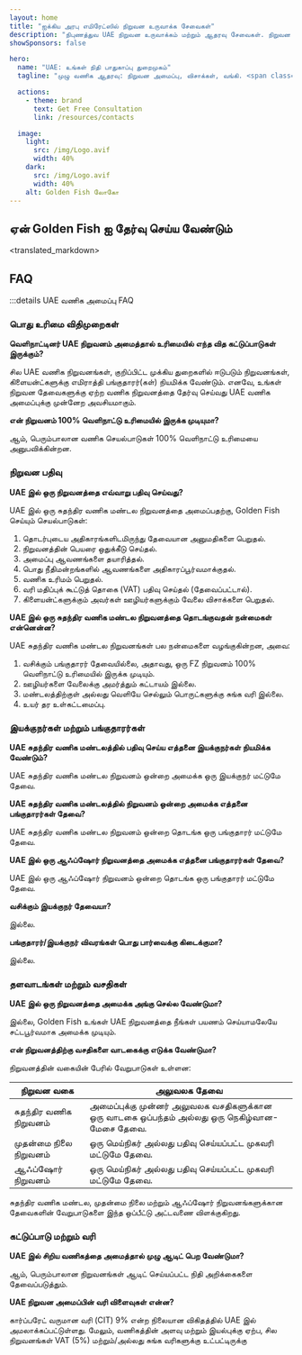 ```yaml
---
layout: home
title: "ஐக்கிய அரபு எமிரேட்ஸில் நிறுவன உருவாக்க சேவைகள்"
description: "நிபுணத்துவ UAE நிறுவன உருவாக்கம் மற்றும் ஆதரவு சேவைகள். நிறுவன அமைப்பு, வங்கி, வரி, சட்ட மற்றும் விசா தீர்வுகள். அங்கீகாரத்திற்குப் பிறகு மட்டுமே கட்டணம் செலுத்துங்கள்."
showSponsors: false

hero:
  name: "UAE: உங்கள் நிதி பாதுகாப்பு துறைமுகம்"
  tagline: "முழு வணிக ஆதரவு: நிறுவன அமைப்பு, விசாக்கள், வங்கி. <span class='hl'>வெற்றி இல்லை — கட்டணம் இல்லை</span>."

  actions:
    - theme: brand
      text: Get Free Consultation
      link: /resources/contacts

  image:
    light:
      src: /img/Logo.avif
      width: 40%
    dark:
      src: /img/Logo.avif
      width: 40%
    alt: Golden Fish லோகோ
---
```


<FeatureCards :features="[
  {
    title: 'நிறுவன அமைப்பு வழிகாட்டி',
    details: '**Free Zone, Offshore, Mainland, Branch** ஆகியவற்றில் நிறுவனங்களை அமைப்பதற்கான முழுமையான வழிகாட்டி.',
    items: [
      'Free Zones மற்றும் Mainland-இல் 100% வெளிநாட்டு உரிமை கிடைக்கும்',
      'குறைந்த வரி விகிதங்கள் - 9% நிறுவன வரி மட்டுமே',
      'நாணய கட்டுப்பாடுகள் இல்லை - எளிதான மூலதன திரும்பப்பெறுதல்'
    ],
    linkText: 'Learn more',
    link: '/uae-business/offer/company-registration/',
    icon: {
      light: '/img/iStock-2051326997.avif',
      dark: '/img/iStock-1448478309.jpg',
      alt: 'நிறுவன அமைப்பு வழிகாட்டி'
    }
  },
  {
    title: 'வங்கி கணக்கு திறப்பு',
    details: 'UAE-இன் நம்பகமான வங்கிகளுடன் வணிக அல்லது தனிப்பட்ட வங்கி கணக்குகளை எளிதாக திறக்கவும்.',
    items: [
      'அரசு அங்கீகாரங்களுக்கான முழு PRO சேவைகள்',
      'முழுமையான வங்கி தொகுப்பு அமைப்பு',
      '**96% வெற்றி விகிதம்**',
    ],
    linkText: 'Learn more',
    link: '/uae-business/offer/banking/',
    icon: {
      light: '/img/iStock-2153786564.avif',
      dark: '/img/iStock-2166793628.avif',
      alt: 'வங்கி சேவைகள்'
    }
  },
  {
    title: 'Golden Visa & குடியிருப்பு',
    details: 'தடையற்ற விண்ணப்ப செயல்முறை மூலம் நீண்டகால குடியிருப்புக்கான UAE **Golden Visa**-வை பெறுங்கள்.',
    items: [
      '**ஒவ்வொரு 6 மாதங்களுக்கும் UAE-க்குள் நுழைய வேண்டிய அவசியம் இல்லை**',
      'தகுதி நிபந்தனைகளை பராமரிக்கும் போது புதுப்பிப்பு விருப்பத்துடன் 10 ஆண்டுகள் செல்லுபடியாகும்',
      '92% வெற்றி விகிதம்',
    ],
    linkText: 'Learn more',
    link: '/uae-business/offer/golden-visa/',
    icon: {
      light: '/img/iStock-1312241253.avif',
      dark: '/img/ILONMASKID.webp',
      alt: 'விசா சேவைகள்'
    }
  },
]" />

<FeatureCards :features="[
  {
    title: 'இணக்க சேவைகள்',
    details: 'ESR அறிக்கைகள் மற்றும் UBO தாக்கல்கள் உட்பட சிக்கலான UAE ஒழுங்குமுறை தேவைகள் குறித்து எங்கள் நிபுணர்கள் வழிகாட்டுகிறார்கள்.',
    items: [],
    linkText: 'Learn more',
    link: '/uae-business/company-registration/Protect-Your-Business',
    icon: {
      light: '/img/iStock-1299393716.avif',
      dark: '/img/iStock-2149731304.avif',
      alt: 'இணக்க சேவைகள்'
    }
  },
  {
    title: 'நிறுவன வரி & VAT',
    details: 'Federal Tax Authority (FTA) உடன் நிறுவன வரி மற்றும் VAT கடமைகளுக்கு இணங்க நிபுணர் ஆலோசனை உறுதி செய்கிறது.',
    items: [],
    linkText: 'Learn more',
    link: '/uae-business/company-registration/accounting-legal',
    icon: {
      light: '/img/iStock-1018285934.avif',
      dark: '/img/iStock-584576538.avif',
      alt: 'வரி சேவைகள்'
    }
  },
  {
    title: 'சட்ட சேவைகள்',
    details: 'M&As, நிறுவன மறுசீரமைப்பு, நிதியளிப்பு மற்றும் தகராறு தீர்வு தொடர்பான UAE சட்டங்கள் குறித்து சட்டக் குழு ஆலோசனை வழங்குகிறது.',
    items: [],
    linkText: 'Learn more',
    link: '/uae-business/company-registration/Protect-Your-Business',
    icon: {
      light: '/img/iStock-650045508.avif',
      dark: '/img/iStock-1498627598.avif',
      alt: 'சட்ட சேவைகள்'
    }
  },
  {
    title: 'கணக்கியல் & ஊதியப்பட்டியல்',
    details: 'எங்கள் கணக்காளர்கள் நிதியை நிர்வகித்து, கணக்கு வைத்தல், சரிசெய்தல், ஊதியப்பட்டியல் மற்றும் தணிக்கை ஆதரவை வழங்கி, நியமன செலவுகளை சேமிக்கிறார்கள்.',
    items: [],
    linkText: 'Learn more',
    link: '/resources/contacts',
    icon: {
      light: '/img/iStock-1022793868.avif',
      dark: '/img/iStock-1320130292.jpg',
      alt: 'கணக்கியல் சேவைகள்'
    }
  },
]" />

## ஏன் Golden Fish ஐ தேர்வு செய்ய வேண்டும்

<BenefitsList :features="[
  {
    icon: '🏢',
    title: 'உள்ளூர் UAE நிபுணத்துவம்',
    text: 'துபாயில் உள்ள அர்ப்பணிப்பு மிக்க நிபுணர்கள் செயல்முறையின் ஒவ்வொரு படியிலும் நிபுணத்துவ வழிகாட்டுதலை வழங்குகிறார்கள்.'
  },
  {
    icon: '📊',
    title: 'நிரூபிக்கப்பட்ட வெற்றி விகிதம்',
    text: 'எங்களின் பிரீமியம் செயலாக்கத்தின் மூலம் நூற்றுக்கணக்கான விசாக்கள், வங்கி கணக்குகள் மற்றும் நிறுவன பதிவுகளுடன் 90% க்கும் மேல் ஒப்புதல் விகிதம்.'
  },
  {
    icon: '💸',
    title: '**வெற்றி அடிப்படையிலான கட்டணங்கள்**',
    text: '[ஒப்புதலுக்குப் பிறகு மட்டுமே செலுத்துங்கள்](/uae-business/benefits/success-based-fees). மறைக்கப்பட்ட செலவுகள் இல்லாமல் முழுமையான வெளிப்படைத்தன்மை.'
  },
]" />

<translated_markdown>
## FAQ

:::details UAE வணிக அமைப்பு FAQ

### பொது உரிமை விதிமுறைகள்

**வெளிநாட்டினர் UAE நிறுவனம் அமைத்தால் உரிமையில் எந்த வித கட்டுப்பாடுகள் இருக்கும்?**

சில UAE வணிக நிறுவனங்கள், குறிப்பிட்ட முக்கிய துறைகளில் ஈடுபடும் நிறுவனங்கள், கிளையன்ட்களுக்கு எமிராத்தி பங்குதாரர்(கள்) நியமிக்க வேண்டும். எனவே, உங்கள் நிறுவன தேவைகளுக்கு ஏற்ற வணிக நிறுவனத்தை தேர்வு செய்வது UAE வணிக அமைப்புக்கு முன்னேற அவசியமாகும்.

**என் நிறுவனம் 100% வெளிநாட்டு உரிமையில் இருக்க முடியுமா?**

ஆம், பெரும்பாலான வணிக செயல்பாடுகள் 100% வெளிநாட்டு உரிமையை அனுபவிக்கின்றன.

### நிறுவன பதிவு

**UAE இல் ஒரு நிறுவனத்தை எவ்வாறு பதிவு செய்வது?**

UAE இல் ஒரு சுதந்திர வணிக மண்டல நிறுவனத்தை அமைப்பதற்கு, Golden Fish செய்யும் செயல்பாடுகள்:

1. தொடர்புடைய அதிகாரங்களிடமிருந்து தேவையான அனுமதிகளை பெறுதல்.
2. நிறுவனத்தின் பெயரை ஒதுக்கீடு செய்தல்.
3. அமைப்பு ஆவணங்களை தயாரித்தல்.
4. பொது நீதிமன்றங்களில் ஆவணங்களை அதிகாரப்பூர்வமாக்குதல்.
5. வணிக உரிமம் பெறுதல்.
6. வரி மதிப்புக் கூட்டுத் தொகை (VAT) பதிவு செய்தல் (தேவைப்பட்டால்).
7. கிளையன்ட்களுக்கும் அவர்கள் ஊழியர்களுக்கும் வேலை விசாக்களை பெறுதல்.

**UAE இல் ஒரு சுதந்திர வணிக மண்டல நிறுவனத்தை தொடங்குவதன் நன்மைகள் என்னென்ன?**

UAE சுதந்திர வணிக மண்டல நிறுவனங்கள் பல நன்மைகளை வழங்குகின்றன, அவை:

1. வசிக்கும் பங்குதாரர் தேவையில்லை, அதாவது, ஒரு FZ நிறுவனம் 100% வெளிநாட்டு உரிமையில் இருக்க முடியும்.
2. ஊழியர்களை வேலைக்கு அமர்த்தும் கட்டாயம் இல்லை.
3. மண்டலத்திற்குள் அல்லது வெளியே செல்லும் பொருட்களுக்கு சுங்க வரி இல்லை.
4. உயர் தர உள்கட்டமைப்பு.

### இயக்குநர்கள் மற்றும் பங்குதாரர்கள்

**UAE சுதந்திர வணிக மண்டலத்தில் பதிவு செய்ய எத்தனை இயக்குநர்கள் நியமிக்க வேண்டும்?**

UAE சுதந்திர வணிக மண்டல நிறுவனம் ஒன்றை அமைக்க ஒரு இயக்குநர் மட்டுமே தேவை.

**UAE சுதந்திர வணிக மண்டலத்தில் நிறுவனம் ஒன்றை அமைக்க எத்தனை பங்குதாரர்கள் தேவை?**

UAE சுதந்திர வணிக மண்டல நிறுவனம் ஒன்றை தொடங்க ஒரு பங்குதாரர் மட்டுமே தேவை.

**UAE இல் ஒரு ஆஃப்ஷோர் நிறுவனத்தை அமைக்க எத்தனை பங்குதாரர்கள் தேவை?**

UAE இல் ஒரு ஆஃப்ஷோர் நிறுவனம் ஒன்றை தொடங்க ஒரு பங்குதாரர் மட்டுமே தேவை.

**வசிக்கும் இயக்குநர் தேவையா?**

இல்லை.

**பங்குதாரர்/இயக்குநர் விவரங்கள் பொது பார்வைக்கு கிடைக்குமா?**

இல்லை.

### தளவாடங்கள் மற்றும் வசதிகள்

**UAE இல் ஒரு நிறுவனத்தை அமைக்க அங்கு செல்ல வேண்டுமா?**

இல்லை, Golden Fish உங்கள் UAE நிறுவனத்தை நீங்கள் பயணம் செய்யாமலேயே சட்டபூர்வமாக அமைக்க முடியும்.

**என் நிறுவனத்திற்கு வசதிகளை வாடகைக்கு எடுக்க வேண்டுமா?**

நிறுவனத்தின் வகையின் பேரில் வேறுபாடுகள் உள்ளன:

| நிறுவன வகை      | அலுவலக தேவை                                                                      |
| ----------------- | --------------------------------------------------------------------------------------- |
| சுதந்திர வணிக நிறுவனம் | அமைப்புக்கு முன்னர் அலுவலக வசதிகளுக்கான ஒரு வாடகை ஒப்பந்தம் அல்லது ஒரு நெகிழ்வான-மேசை தேவை. |
| முதன்மை நிலை நிறுவனம்  | ஒரு மெய்நிகர் அல்லது பதிவு செய்யப்பட்ட முகவரி மட்டுமே தேவை.                                         |
| ஆஃப்ஷோர் நிறுவனம்  | ஒரு மெய்நிகர் அல்லது பதிவு செய்யப்பட்ட முகவரி மட்டுமே தேவை.                                         |

சுதந்திர வணிக மண்டல, முதன்மை நிலை மற்றும் ஆஃப்ஷோர் நிறுவனங்களுக்கான தேவைகளின் வேறுபாடுகளை இந்த ஒப்பீட்டு அட்டவணை விளக்குகிறது.

### கட்டுப்பாடு மற்றும் வரி

**UAE இல் சிறிய வணிகத்தை அமைத்தால் முழு ஆடிட் பெற வேண்டுமா?**

ஆம், பெரும்பாலான நிறுவனங்கள் ஆடிட் செய்யப்பட்ட நிதி அறிக்கைகளை தேவைப்படுத்தும்.

**UAE நிறுவன அமைப்பின் வரி விளைவுகள் என்ன?**

கார்ப்பரேட் வருமான வரி (CIT) 9% என்ற நிலையான விகிதத்தில் UAE இல் அமலாக்கப்பட்டுள்ளது. மேலும், வணிகத்தின் அளவு மற்றும் இயல்புக்கு ஏற்ப, சில நிறுவனங்கள் VAT (5%) மற்றும்/அல்லது சுங்க வரிகளுக்கு உட்பட்டிருக்கு